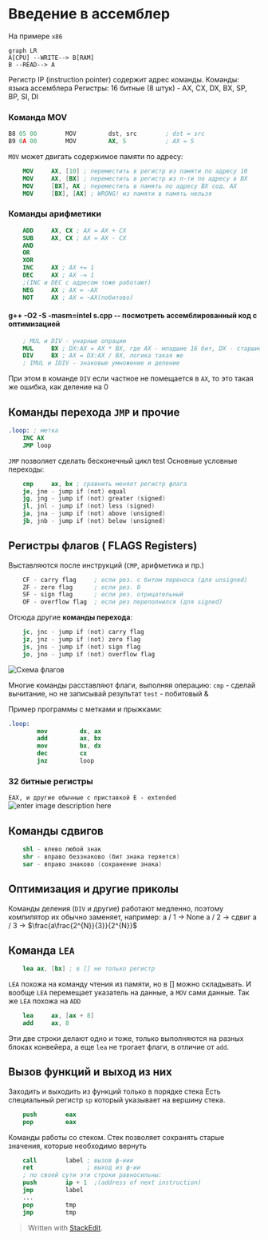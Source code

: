 # Введение в ассемблер

На примере `x86`
```mermaid
graph LR
A[CPU] --WRITE--> B[RAM]
B --READ--> A
```
Регистр IP (instruction pointer) содержит адрес команды.
Команды: языка ассемблера
Регистры:
16 битные (8 штук) - AX, CX, DX, BX, SP, BP, SI, DI

### Команда MOV
```nasm
B8 05 00		MOV			dst, src		; dst = src
B9 0A 00		MOV			AX, 5			; AX = 5
```
`MOV` может двигать содержимое памяти по адресу:
```nasm
	MOV		AX, [10] ; переместить в регистр из памяти по адресу 10
	MOV		AX, [BX] ; переместить в регистр из п-ти по адресу в BX
	MOV		[BX], AX ; переместить в память по адресу BX сод. AX
	MOV		[BX], [AX] ; WRONG! из памяти в память нельзя
```
### Команды арифметики
```nasm
	ADD		AX, CX ; AX = AX + CX
	SUB		AX, CX ; AX = AX - CX
	AND
	OR
	XOR
	INC		AX ; AX += 1
	DEC		AX ; AX -= 1
	;(INC и DEC с адресом тоже работают)
	NEG 	AX ; AX = -AX
	NOT 	AX ; AX = ~AX(побитово)
```
#### g++ -O2 -S -masm=intel s.cpp -- посмотреть ассемблированный код с оптимизацией 
```nasm
	; MUL и DIV - унарные опрации
	MUL 	BX ; DX:AX = AX * BX, где AX - младшие 16 бит, DX - старшие
	DIV 	BX ; AX = DX:AX / BX, логика такая же
	; IMUL и IDIV - знаковые умножение и деление
```
При этом в команде `DIV` если частное не помещается в `AX`, то это такая же ошибка, как деление на 0
## Команды перехода `JMP` и прочие
```nasm
.loop: ; метка
	INC AX
	JMP loop
```
`JMP` позволяет сделать бесконечный цикл
test
Основные условные переходы:
```nasm
	cmp		ax, bx ; сравнить меняет регистр флага
	je, jne - jump if (not) equal
	jg, jng - jump if (not) greater (signed)
	jl, jnl - jump if (not) less (signed)
	ja, jna - jump if (not) above (unsigned)
	jb, jnb - jump if (not) below (unsigned)
```
## Регистры флагов ( FLAGS Registers)
Выставляются после инструкций (`CMP`, арифметика и пр.)
```nasm
	CF - carry flag		; если рез. с битом переноса (для unsigned)
	ZF - zero flag 		; если рез. 0
	SF - sign flag 		; если рез. отрицательный
	OF - overflow flag 	; если рез переполнился (для signed)
```
Отсюда другие **команды перехода**:
```nasm
	jc, jnc - jump if (not) carry flag
	jz, jnz - jump if (not) zero flag
	js, jns - jump if (not) sign flag
	jo, jno - jump if (not) overflow flag
```
![Схема флагов](https://lh3.googleusercontent.com/bprNmlPi91w1iuOJJYyde39lFgHqC8h8eDBBSr2tNhwTSxECxaI-mLjAln7iCnmBg_xemAXQt0Dh)

Многие команды расставляют флаги, выполняя операцию:
`cmp` - сделай вычитание, но не записывай результат
`test` - побитовый &

Пример программы с метками и прыжками:
```nasm
.loop:
		mov			dx, ax
		add			ax, bx
		mov			bx, dx
		dec 		cx
		jnz			loop
```
### 32 битные регистры
`EAX, и другие обычные с приставкой E - extended`
![enter image description here](https://lh3.googleusercontent.com/1K_32oiZwZIL6fC1UX2UW5jXbtj0ClVSLSIiOJuXitkf3mvVw9MvNhK2wjdXvmVbJUG-m3vyuUwz)
## Команды сдвигов
```nasm
	shl - влево любой знак
	shr - вправо беззнаково (бит знака теряется)
	sar - вправо знаково (сохранение знака)
```
## Оптимизация и другие приколы
Команды деления (`DIV` и другие) работают медленно, поэтому компилятор  их обычно заменяет, например:
 a / 1 -> None
 a / 2 -> сдвиг
 a / 3 -> $\frac{a\frac{2^{N}}{3}}{2^{N}}$

## Команда `LEA`
```nasm
	lea ax, [bx] ; в [] не только регистр
```
`LEA` похожа на команду чтения из памяти, но в [] можно складывать. И вообще `LEA` перемещает указатель на данные, а `MOV` сами данные.
Так же `LEA` похожа на `ADD`

```nasm
	lea 	ax, [ax + 8]
	add		ax, 8
```
Эти две строки делают одно и тоже, только выполняются на разных блоках конвейера, а еще `lea` не трогает флаги, в отличие от `add`.

## Вызов функций и выход из них
Заходить и выходить из функций только в порядке стека
Есть специальный регистр `sp` который указывает на вершину стека.
```nasm
	push		eax
	pop			eax
```
Команды работы со стеком. Стек позволяет сохранять старые значения, которые необходимо вернуть
```nasm
	call 		label ; вызов ф-иии
	ret 			  ; выход из ф-ии
	; по своей сути эти строки равносильны:
	push		ip + 1	;(address of next instruction)
	jmp			label
	...
	pop			tmp
	jmp			tmp
```


> Written with [StackEdit](https://stackedit.io/). 
<!--stackedit_data:
eyJoaXN0b3J5IjpbMzI3NDQ1Nzg5XX0=
-->
